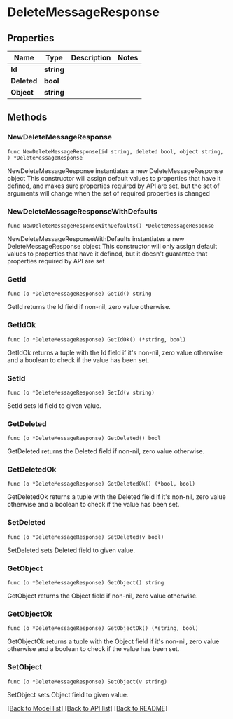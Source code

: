 # DeleteMessageResponse

## Properties

Name | Type | Description | Notes
------------ | ------------- | ------------- | -------------
**Id** | **string** |  | 
**Deleted** | **bool** |  | 
**Object** | **string** |  | 

## Methods

### NewDeleteMessageResponse

`func NewDeleteMessageResponse(id string, deleted bool, object string, ) *DeleteMessageResponse`

NewDeleteMessageResponse instantiates a new DeleteMessageResponse object
This constructor will assign default values to properties that have it defined,
and makes sure properties required by API are set, but the set of arguments
will change when the set of required properties is changed

### NewDeleteMessageResponseWithDefaults

`func NewDeleteMessageResponseWithDefaults() *DeleteMessageResponse`

NewDeleteMessageResponseWithDefaults instantiates a new DeleteMessageResponse object
This constructor will only assign default values to properties that have it defined,
but it doesn't guarantee that properties required by API are set

### GetId

`func (o *DeleteMessageResponse) GetId() string`

GetId returns the Id field if non-nil, zero value otherwise.

### GetIdOk

`func (o *DeleteMessageResponse) GetIdOk() (*string, bool)`

GetIdOk returns a tuple with the Id field if it's non-nil, zero value otherwise
and a boolean to check if the value has been set.

### SetId

`func (o *DeleteMessageResponse) SetId(v string)`

SetId sets Id field to given value.


### GetDeleted

`func (o *DeleteMessageResponse) GetDeleted() bool`

GetDeleted returns the Deleted field if non-nil, zero value otherwise.

### GetDeletedOk

`func (o *DeleteMessageResponse) GetDeletedOk() (*bool, bool)`

GetDeletedOk returns a tuple with the Deleted field if it's non-nil, zero value otherwise
and a boolean to check if the value has been set.

### SetDeleted

`func (o *DeleteMessageResponse) SetDeleted(v bool)`

SetDeleted sets Deleted field to given value.


### GetObject

`func (o *DeleteMessageResponse) GetObject() string`

GetObject returns the Object field if non-nil, zero value otherwise.

### GetObjectOk

`func (o *DeleteMessageResponse) GetObjectOk() (*string, bool)`

GetObjectOk returns a tuple with the Object field if it's non-nil, zero value otherwise
and a boolean to check if the value has been set.

### SetObject

`func (o *DeleteMessageResponse) SetObject(v string)`

SetObject sets Object field to given value.



[[Back to Model list]](../README.md#documentation-for-models) [[Back to API list]](../README.md#documentation-for-api-endpoints) [[Back to README]](../README.md)


